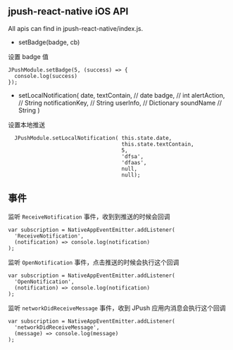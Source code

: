 ## jpush-react-native iOS API

All apis can find in jpush-react-native/index.js.

- setBadge(badge, cb)

设置 badge 值
```
JPushModule.setBadge(5, (success) => {
  console.log(success)
});
```

- setLocalNotification( date,
                        textContain,     // date
                        badge,           // int
                        alertAction,     // String
                        notificationKey, // String
                        userInfo,   // Dictionary
                        soundName   // String
                        )

设置本地推送
```
  JPushModule.setLocalNotification( this.state.date, 
                                    this.state.textContain,
                                    5, 
                                    'dfsa',
                                    'dfaas',
                                    null,
                                    null);
```

## 事件
监听 `ReceiveNotification` 事件，收到到推送的时候会回调
```
var subscription = NativeAppEventEmitter.addListener(
  'ReceiveNotification',
  (notification) => console.log(notification)
);
```

监听 `OpenNotification` 事件，点击推送的时候会执行这个回调
```
var subscription = NativeAppEventEmitter.addListener(
  'OpenNotification',
  (notification) => console.log(notification)
);
```

监听 `networkDidReceiveMessage` 事件，收到 JPush 应用内消息会执行这个回调
```
var subscription = NativeAppEventEmitter.addListener(
  'networkDidReceiveMessage',
  (message) => console.log(message)
);
```
